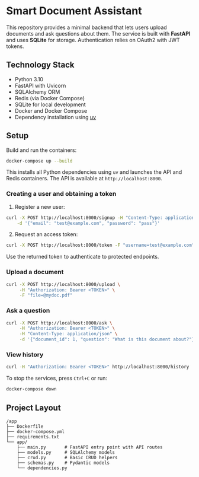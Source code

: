 # Smart Document Assistant

This repository provides a minimal backend that lets users upload documents and ask questions about them. The service is built with **FastAPI** and uses **SQLite** for storage. Authentication relies on OAuth2 with JWT tokens.

## Technology Stack

- Python 3.10
- FastAPI with Uvicorn
- SQLAlchemy ORM
- Redis (via Docker Compose)
- SQLite for local development
- Docker and Docker Compose
- Dependency installation using [uv](https://github.com/astral-sh/uv)

## Setup

Build and run the containers:

```bash
docker-compose up --build
```

This installs all Python dependencies using `uv` and launches the API and Redis containers. The API is available at `http://localhost:8000`.

### Creating a user and obtaining a token

1. Register a new user:

```bash
curl -X POST http://localhost:8000/signup -H "Content-Type: application/json" \
    -d '{"email": "test@example.com", "password": "pass"}'
```

2. Request an access token:

```bash
curl -X POST http://localhost:8000/token -F "username=test@example.com" -F "password=pass"
```

Use the returned token to authenticate to protected endpoints.

### Upload a document

```bash
curl -X POST http://localhost:8000/upload \
     -H "Authorization: Bearer <TOKEN>" \
     -F "file=@mydoc.pdf"
```

### Ask a question

```bash
curl -X POST http://localhost:8000/ask \
     -H "Authorization: Bearer <TOKEN>" \
     -H "Content-Type: application/json" \
     -d '{"document_id": 1, "question": "What is this document about?"}'
```

### View history

```bash
curl -H "Authorization: Bearer <TOKEN>" http://localhost:8000/history
```

To stop the services, press `Ctrl+C` or run:

```bash
docker-compose down
```

## Project Layout

```
/app
├── Dockerfile
├── docker-compose.yml
├── requirements.txt
└── app/
    ├── main.py       # FastAPI entry point with API routes
    ├── models.py     # SQLAlchemy models
    ├── crud.py       # Basic CRUD helpers
    ├── schemas.py    # Pydantic models
    └── dependencies.py
```
